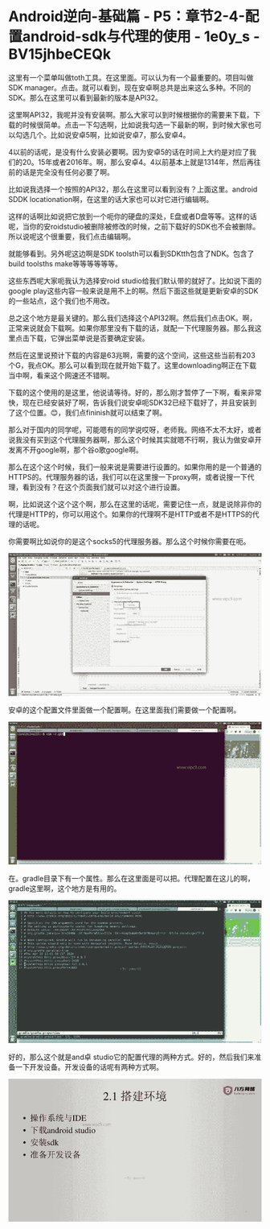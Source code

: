 # Android逆向-基础篇 - P5：章节2-4-配置android-sdk与代理的使用 - 1e0y_s - BV15jhbeCEQk

这里有一个菜单叫做toth工具。在这里面。可以认为有一个最重要的。项目叫做SDK manager。点击。就可以看到，现在安卓啊总共是出来这么多种。不同的SDK。那么在这里可以看到最新的版本是API32。

这里啊API32，我呢并没有安装啊。那么大家可以到时候根据你的需要来下载，下载的时候很简单。点击一下勾选啊，比如说我勾选一下最新的啊，到时候大家也可以勾选几个。比如说安卓5啊，比如说安卓7，那么安卓4。

4以前的话呢，是没有什么安装必要啊。因为安卓5的话在时间上大约是对应了我们的20。15年或者2016年。啊，那么安卓4。4以前基本上就是1314年，然后再往前的话是完全没有任何必要了啊。

比如说我选择一个按照的API32，那么在这里可以看到没有？上面这里。android SDDK locationation啊，在这里的话大家也可以对它进行编辑啊。

这样的话啊比如说把它放到一个呃你的硬盘的深处，E盘或者D盘等等。这样的话呢，当你的安roidstudio被删除被修改的时候，之前下载好的SDK也不会被删除。所以说呢这个很重要，我们点击编辑啊。

就能够看到。另外呢这边啊是SDK toolsth可以看到SDKtth包含了NDK。包含了build toolsths make等等等等等等。

这些东西呢大家呃我认为选择安roid studio给我们默认带的就好了。比如说下面的google play这些内容一般来说是用不上的啊。然后下面这些就是更新安卓的SDK的一些站点，这个我们也不用改。

总之这个地方是最关键的。那么我们选择这个API32啊。然后我们点击OK。啊，正常来说就会下载啊。如果你那里没有下载的话，就配一下代理服务器。那么我这里点击下载，它弹出菜单说是否要确定安装。

然后在这里说预计下载的内容是63兆啊，需要的这个空间，这些这些当前有203个G，我点OK。那么可以看到现在就开始下载了。这里downloading啊正在下载当中啊，看来这个网速还不错啊。

下载的这个使用的是这里，他说请等待。好的，那么刚才暂停了一下啊，看来非常快，现在已经安装好了啊，告诉我们说安卓呃SDK32已经下载好了，并且安装到了这个位置。😊，我们点fininish就可以结束了啊。

那么对于国内的同学呢，可能嗯有的同学说哎呀，老师我。网络不太不太好，或者说我没有买到这个代理服务器啊，那么这个时候其实就嗯不行啊，我认为做安卓开发离不开google啊，那个谷o歌google啊。

那么在这个这个时候，我们一般来说是需要进行设置的。如果你用的是一个普通的HTTPS的。代理服务器的话，我们可以在这里搜一下proxy啊，或者说搜一下代理，看到没有？在这个页面我们就可以对这个进行设置。

啊，比如说这个这个这个啊，那么在这里的话呢，需要记住一点，就是说除非你的代理是HTTP的，你可以用这个。如果你的代理啊不是HTTP或者不是HTTPS的代理的话呢。

你需要啊比如说你的是这个socks5的代理服务器。那么这个时候你需要在呃。

![](img/db2574ce993fb8a8bd3ced4a3c4ad4e7_1.png)

安卓的这个配置文件里面做一个配置啊。在这里面我们需要做一个配置啊。

![](img/db2574ce993fb8a8bd3ced4a3c4ad4e7_3.png)

在。gradle目录下有一个属性。那么在这里面是可以把。代理配置在这儿的啊，gradle这里啊，这个地方是有用的。



![](img/db2574ce993fb8a8bd3ced4a3c4ad4e7_5.png)

好的，那么这个就是and卓 studio它的配置代理的两种方式。好的，然后我们来准备一下开发设备。开发设备的话呢有两种方式啊。



![](img/db2574ce993fb8a8bd3ced4a3c4ad4e7_7.png)